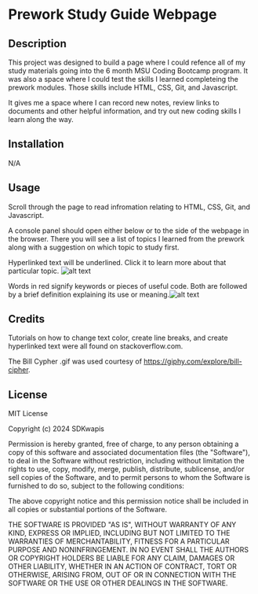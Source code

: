 # Prework Study Guide Webpage

## Description

This project was designed to build a page where I could refence all of my study materials going into the 6 month MSU Coding Bootcamp program. It was also a space where I could test the skills I learned completeing the prework modules. Those skills include HTML, CSS, Git, and Javascript. 

It gives me a space where I can record new notes, review links to documents and other helpful information, and try out new coding skills I learn along the way.

## Installation

N/A

## Usage

Scroll through the page to read infromation relating to HTML, CSS, Git, and Javascript.

A console panel should open either below or to the side of the webpage in the browser. There you will see a list of topics I learned from the prework along with a suggestion on which topic to study first.

Hyperlinked text will be underlined. Click it to learn more about that particular topic. ![alt text](assets/images/hyperlink.png)

Words in red signify keywords or pieces of useful code. Both are followed by a brief definition explaining its use or meaning.![alt text](assets/images/redtext.png)

## Credits

Tutorials on how to change text color, create line breaks, and create hyperlinked text were all found on stackoverflow.com.

The Bill Cypher .gif was used courtesy of https://giphy.com/explore/bill-cipher.

## License

MIT License

Copyright (c) 2024 SDKwapis

Permission is hereby granted, free of charge, to any person obtaining a copy
of this software and associated documentation files (the "Software"), to deal
in the Software without restriction, including without limitation the rights
to use, copy, modify, merge, publish, distribute, sublicense, and/or sell
copies of the Software, and to permit persons to whom the Software is
furnished to do so, subject to the following conditions:

The above copyright notice and this permission notice shall be included in all
copies or substantial portions of the Software.

THE SOFTWARE IS PROVIDED "AS IS", WITHOUT WARRANTY OF ANY KIND, EXPRESS OR
IMPLIED, INCLUDING BUT NOT LIMITED TO THE WARRANTIES OF MERCHANTABILITY,
FITNESS FOR A PARTICULAR PURPOSE AND NONINFRINGEMENT. IN NO EVENT SHALL THE
AUTHORS OR COPYRIGHT HOLDERS BE LIABLE FOR ANY CLAIM, DAMAGES OR OTHER
LIABILITY, WHETHER IN AN ACTION OF CONTRACT, TORT OR OTHERWISE, ARISING FROM,
OUT OF OR IN CONNECTION WITH THE SOFTWARE OR THE USE OR OTHER DEALINGS IN THE
SOFTWARE.
